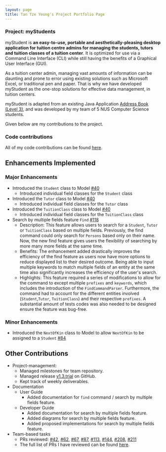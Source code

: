 ```yaml
---
layout: page
title: Tan Tze Yeong's Project Portfolio Page
---
```


### Project: myStudents

myStudent is **an easy-to-use, portable and aesthetically-pleasing desktop application for tuition centre admins
for managing the students, tutors and tuition classes of a tuition center**. 
It is optimized for use via a Command Line Interface (CLI) 
while still having the benefits of a Graphical User Interface (GUI). 

As a tuition center admin, managing vast amounts of information can be daunting and prone to error using existing solutions 
such as Microsoft Excel, or traditional pen and paper. That is why we have developed myStudent as the one-stop solutions for effective data management,
in tuition centers. 

myStudent is adapted from an existing Java Application
[Address Book (Level 3)](https://se-education.org/addressbook-level3/), and was developed by 
my team of 5 NUS Computer Science students.

Given below are my contributions to the project.

### Code contributions ###
All of my code contributions can be found [here](https://nus-cs2103-ay2223s1.github.io/tp-dashboard/?search=tantzeyeong&sort=groupTitle&sortWithin=title&timeframe=commit&mergegroup=&groupSelect=groupByRepos&breakdown=true&checkedFileTypes=docs~functional-code~test-code~other&since=2022-09-16).


## Enhancements Implemented ##

### Major Enhancements ###
- Introduced the `Student` class to Model [#40](https://github.com/AY2223S1-CS2103T-F12-4/tp/pull/40)
  - Introduced individual field classes for the `Student` class
- Introduced the `Tutor` class to Model [#40](https://github.com/AY2223S1-CS2103T-F12-4/tp/pull/40)
  - Introduced individual field classes for the `Tutor` class
- Introduced the `TuitionClass` class to Model [#40](https://github.com/AY2223S1-CS2103T-F12-4/tp/pull/40)
  - Introduced individual field classes for the `TuitionClass` class
- Search by multiple fields feature `Find` [#118](https://github.com/AY2223S1-CS2103T-F12-4/tp/pull/118)
  - Description: This feature allows users to search for a `Student`, `Tutor` or `TuitionClass` based on multiple fields. Previously, the find command could only search for `Persons` based only on their name. Now, the new find feature gives users the flexibility of searching by more many more fields at the same time.
  - Benefits: The enhancement added drastically improves the efficiency of the find feature as users now have more options to reduce displayed list to their desired outcome. Being able to input multiple keywords to match multiple fields of an entity at the same time also significantly increases the efficiency of the user's search.
  - Highlights: This feature required a series of modifications to allow for the command to except multiple `prefixes` and `keywords`, which includes the introduction of the `FindCommandParser`. Furthermore, the command had to account for the different entities involved (`Student`,`Tutor`, `TuitionClass`) and their respective `prefixes`. A substantial amount of tests codes was also needed to be designed ensure the feature was bug-free.

### Minor Enhancements ###
- Introduced the `NextOfKin` class to Model to allow `NextOfKin` to be assigned to a `Student` [#84](https://github.com/AY2223S1-CS2103T-F12-4/tp/pull/84)

## Other Contributions ##
  - Project-management:
    - Managed milestones for team repository.
    - Managed release [v1.3.trial](https://github.com/AY2223S1-CS2103T-F12-4/tp/releases/tag/v1.3.trial) on GitHub.
    - Kept track of weekly deliverables.
  - Documentation
    - User Guide
      - Added documentation for `find` command / search by multiple fields feature.
    - Developer Guide
      - Added documentation for search by multiple fields feature.
      - Added diagrams for search by multiple fields feature.
      - Added proposed implementations for search by multiple fields feature.
  - Team-based tasks
    - PRs reviewed: [#42](https://github.com/AY2223S1-CS2103T-F12-4/tp/pull/42), [#62](https://github.com/AY2223S1-CS2103T-F12-4/tp/pull/62), [#67](https://github.com/AY2223S1-CS2103T-F12-4/tp/pull/67), [#87](https://github.com/AY2223S1-CS2103T-F12-4/tp/pull/87), [#113](https://github.com/AY2223S1-CS2103T-F12-4/tp/pull/113), [#144](https://github.com/AY2223S1-CS2103T-F12-4/tp/pull/144), [#208](https://github.com/AY2223S1-CS2103T-F12-4/tp/pull/208), [#211](https://github.com/AY2223S1-CS2103T-F12-4/tp/pull/211)
    - The full list of PRs I have reviewed can be found [here](https://github.com/AY2223S1-CS2103T-F12-4/tp/pulls?q=is%3Apr+commenter%3Atantzeyeong).
